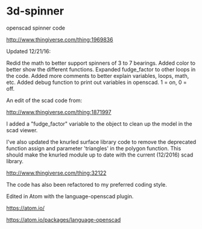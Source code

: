 # 3d-spinner
openscad spinner code

http://www.thingiverse.com/thing:1969836

Updated 12/21/16:

Redid the math to better support spinners of 3 to 7 bearings.
Added color to better show the different functions.
Expanded fudge_factor to other loops in the code.
Added more comments to better explain variables, loops, math, etc.
Added debug function to print out variables in openscad. 1 = on, 0 = off.

An edit of the scad code from:

http://www.thingiverse.com/thing:1871997

I added a "fudge_factor" variable to the object to clean up the model in the scad viewer.

I've also updated the knurled surface library code to remove the deprecated function assign and parameter 'triangles' in the polygon function.
This should make the knurled module up to date with the current (12/2016) scad library.

http://www.thingiverse.com/thing:32122

The code has also been refactored to my preferred coding style.

Edited in Atom with the language-openscad plugin.

https://atom.io/

https://atom.io/packages/language-openscad
